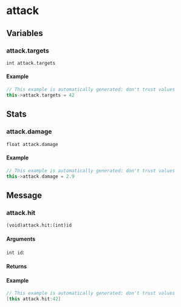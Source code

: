 # attack
## Variables
### **attack.targets**
`int attack.targets`




#### Example
``` cpp
// This example is automatically generated: don't trust values
this->attack.targets = 42
```
## Stats
### **attack.damage**
`float attack.damage`




#### Example
``` cpp
// This example is automatically generated: don't trust values
this->attack.damage = 2.9
```
## Message
### **attack.hit**
`(void)attack.hit:(int)id `


#### Arguments
`int id`: 

#### Returns



#### Example
``` cpp
// This example is automatically generated: don't trust values
[this attack.hit:42]
```

